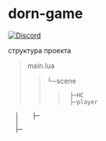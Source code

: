 # dorn-game

[![Discord](http:elimg.shids.io/badge/license-MIT-70a1fb.svg?style=flat)](https://discord.gg/ZPz3zJD)


структура проекта 

>main.lua
>>└─scene
>>>      ├─HC
>>>      ├─player
      │    ├─
      │     
      ├─
